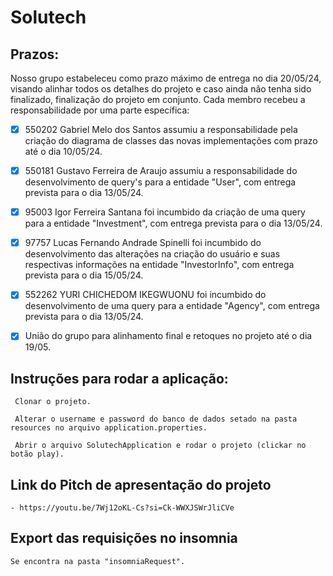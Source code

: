 # Solutech

## Prazos:
Nosso grupo estabeleceu como prazo máximo de entrega no dia 20/05/24, visando alinhar todos os detalhes do projeto e caso ainda não tenha sido finalizado, finalização do projeto em conjunto. Cada membro recebeu a responsabilidade por uma parte específica:

- [X] 550202 Gabriel Melo dos Santos assumiu a responsabilidade pela criação do diagrama de classes das novas implementações com prazo até o dia 10/05/24.

- [X] 550181 Gustavo Ferreira de Araujo assumiu a responsabilidade do desenvolvimento de query's para a entidade "User", com entrega prevista para o dia 13/05/24.

- [X] 95003 Igor Ferreira Santana foi incumbido da criação de uma query para a entidade "Investment", com entrega prevista para o dia 13/05/24.

- [X] 97757 Lucas Fernando Andrade Spinelli foi incumbido do desenvolvimento das alterações na criação do usuário e suas respectivas informações na entidade "InvestorInfo", com entrega prevista para o dia 15/05/24.

- [X] 552262 YURI CHICHEDOM IKEGWUONU foi incumbido do desenvolvimento de uma query para a entidade "Agency", com entrega prevista para o dia 13/05/24.

- [X] União do grupo para alinhamento final e retoques no projeto até o dia 19/05.

## Instruções para rodar a aplicação:
```
 Clonar o projeto.
```
```
 Alterar o username e password do banco de dados setado na pasta resources no arquivo application.properties.
```
```
 Abrir o arquivo SolutechApplication e rodar o projeto (clickar no botão play).
```

## Link do Pitch de apresentação do projeto
```
- https://youtu.be/7Wj12oKL-Cs?si=Ck-WWXJSWrJliCVe
```
## Export das requisições no insomnia 
```
Se encontra na pasta "insomniaRequest".
```

